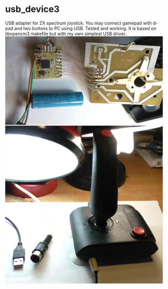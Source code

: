 # usb_device3
USB adapter for ZX spectrum joystick. You may connect gamepad with d-pad
and two buttons to PC using USB.
Tested and working.
It is based on libopencm3 makefile but with my own simplest USB driver.
![device](datasheet/pcb.JPG)
![eee](datasheet/gamepad.JPG)
